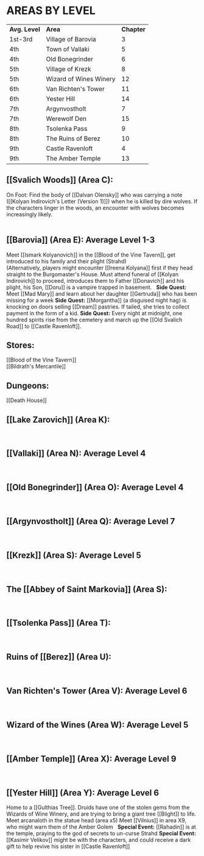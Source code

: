 # **AREAS BY LEVEL**

|                |                        |             |
|----------------|------------------------|-------------|
| **Avg. Level** | **Area**               | **Chapter** |
| 1st-3rd        | Village of Barovia     | 3           |
| 4th            | Town of Vallaki        | 5           |
| 4th            | Old Bonegrinder        | 6           |
| 5th            | Village of Krezk       | 8           |
| 5th            | Wizard of Wines Winery | 12          |
| 6th            | Van Richten's Tower    | 11          |
| 6th            | Yester Hill            | 14          |
| 7th            | Argynvostholt          | 7           |
| 7th            | Werewolf Den           | 15          |
| 8th            | Tsolenka Pass          | 9           |
| 8th            | The Ruins of Berez     | 10          |
| 9th            | Castle Ravenloft       | 4           |
| 9th            | The Amber Temple       | 13          |

## [[Svalich Woods]] (Area C):

On Foot: Find the body of [[Dalvan Olensky]] who was carrying a note ([[Kolyan Indirovich's Letter (Version 1)]]) when he is killed by dire wolves.
If the characters linger in the woods, an encounter with wolves becomes increasingly likely.  
 
## [[Barovia]] (Area E): Average Level 1-3

Meet [[Ismark Kolyanovich]] in the [[Blood of the Vine Tavern]], get introduced to his family and their plight (Strahd)  
(Alternatively, players might encounter [[Ireena Kolyana]] first if they head straight to the Burgomaster's House.
Must attend funeral of [[Kolyan Indirovich]] to proceed, introduces them to Father [[Donavich]] and his plight, his Son, [[Doru]] is a vampire trapped in basement.
 
**Side Quest:** Meet [[Mad Mary]] and learn about her daughter [[Gertruda]] who has been missing for a week
**Side Quest:** [[Morgantha]] (a disguised night hag) is knocking on doors selling [[Dream]] pastries. If tailed, she tries to collect payment in the form of a kid.
**Side Quest:** Every night at midnight, one hundred spirits rise from the cemetery and march up the [[Old Svalich Road]] to [[Castle Ravenloft]].

##  Stores:

[[Blood of the Vine Tavern]]  
[[Bildrath's Mercantile]]
 
## Dungeons: 

[[Death House]]
 

## [[Lake Zarovich]] (Area K):

 

## [[Vallaki]] (Area N): Average Level 4

 

## [[Old Bonegrinder]] (Area O): Average Level 4

 

## [[Argynvostholt]] (Area Q): Average Level 7

 

## [[Krezk]] (Area S): Average Level 5

 

## The [[Abbey of Saint Markovia]] (Area S):

 

## [[Tsolenka Pass]] (Area T):

 

## Ruins of [[Berez]] (Area U):

 

## Van Richten's Tower (Area V): Average Level 6

 

## Wizard of the Wines (Area W): Average Level 5

 

## [[Amber Temple]] (Area X): Average Level 9

 

## [[Yester Hill]] (Area Y): Average Level 6

Home to a [[Gulthias Tree]]. Druids have one of the stolen gems from the Wizards of Wine Winery, and are trying to bring a giant tree [[Blight]] to life.
Meet arcanaloth in the statue head (area x5)
Meet [[Vilnius]] in area X9, who might warn them of the Amber Golem
 
 **Special Event:** [[Rahadin]] is at the temple, praying to the god of secrets to un-curse Strahd
**Special Event:** [[Kasimir Velikov]] might be with the characters, and could receive a dark gift to help revive his sister in [[Castle Ravenloft]]
 
 
 